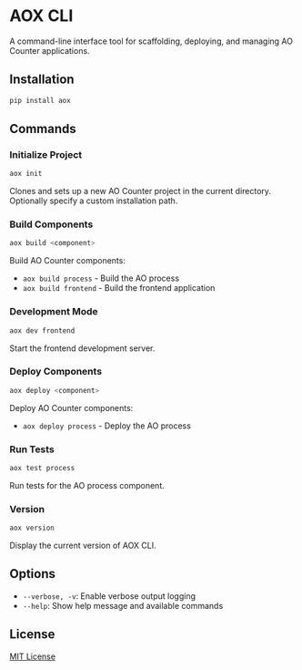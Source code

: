 # AOX CLI

A command-line interface tool for scaffolding, deploying, and managing AO Counter applications.

## Installation

```bash
pip install aox
```

## Commands

### Initialize Project

```bash
aox init
```

Clones and sets up a new AO Counter project in the current directory. Optionally specify a custom installation path.

### Build Components

```bash
aox build <component>
```

Build AO Counter components:

- `aox build process` - Build the AO process
- `aox build frontend` - Build the frontend application

### Development Mode

```bash
aox dev frontend
```

Start the frontend development server.

### Deploy Components

```bash
aox deploy <component>
```

Deploy AO Counter components:

- `aox deploy process` - Deploy the AO process

### Run Tests

```bash
aox test process
```

Run tests for the AO process component.

### Version

```bash
aox version
```

Display the current version of AOX CLI.

## Options

- `--verbose, -v`: Enable verbose output logging
- `--help`: Show help message and available commands

## License

[MIT License](LICENSE)
